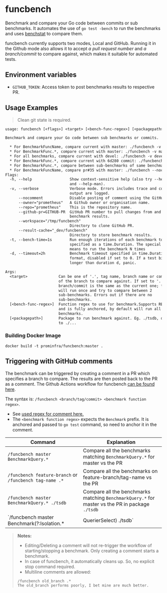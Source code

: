 # funcbench

Benchmark and compare your Go code between commits or sub benchmarks. It automates the use of `go test -bench` to run the benchmarks and uses [benchstat](https://godoc.org/golang.org/x/perf/cmd/benchstat) to compare them.

funcbench currently supports two modes, Local and GitHub. Running it in the Github mode also allows it to accept _a pull request number_ and _a branch/commit_ to compare against, which makes it suitable for automated tests.

## Environment variables

- `GITHUB_TOKEN`: Access token to post benchmarks results to respective PR.

## Usage Examples

> Clean git state is required.

[embedmd]:# (funcbench-flags.txt)
```txt
usage: funcbench [<flags>] <target> [<bench-func-regex>] [<packagepath>]

Benchmark and compare your Go code between sub benchmarks or commits.

  * For BenchmarkFuncName, compare current with master: ./funcbench -v master BenchmarkFuncName
  * For BenchmarkFunc.*, compare current with master: ./funcbench -v master BenchmarkFunc.*
  * For all benchmarks, compare current with devel: ./funcbench -v devel .* or ./funcbench -v devel
  * For BenchmarkFunc.*, compare current with 6d280 commit: ./funcbench -v 6d280 BenchmarkFunc.*
  * For BenchmarkFunc.*, compare between sub-benchmarks of same benchmark on current commit: ./funcbench -v . BenchmarkFunc.*
  * For BenchmarkFuncName, compare pr#35 with master: ./funcbench --nocomment --github-pr="35" master BenchmarkFuncName
Flags:
  -h, --help                 Show context-sensitive help (also try --help-long
                             and --help-man).
  -v, --verbose              Verbose mode. Errors includes trace and commands
                             output are logged.
      --nocomment            Disable posting of comment using the GitHub API.
      --owner="prometheus"   A Github owner or organisation name.
      --repo="prometheus"    This is the repository name.
      --github-pr=GITHUB-PR  GitHub PR number to pull changes from and to post
                             benchmark results.
      --workspace="/tmp/funcbench"
                             Directory to clone GitHub PR.
      --result-cache="_dev/funcbench"
                             Directory to store benchmark results.
  -t, --bench-time=1s        Run enough iterations of each benchmark to take t,
                             specified as a time.Duration. The special syntax Nx
                             means to run the benchmark N times
  -d, --timeout=2h           Benchmark timeout specified in time.Duration
                             format, disabled if set to 0. If a test binary runs
                             longer than duration d, panic.

Args:
  <target>              Can be one of '.', tag name, branch name or commit SHA
                        of the branch to compare against. If set to '.',
                        branch/commit is the same as the current one; funcbench
                        will run once and try to compare between 2
                        sub-benchmarks. Errors out if there are no
                        sub-benchmarks.
  [<bench-func-regex>]  Function regex to use for benchmark.Supports RE2 regexp
                        and is fully anchored, by default will run all
                        benchmarks.
  [<packagepath>]       Package to run benchmark against. Eg. ./tsdb, defaults
                        to ./...

```

### Building Docker Image
```
docker build -t prominfra/funcbench:master .
```

## Triggering with GitHub comments
<!-- If you change the heading, please change the anchor at 7a_commentmonitor_configmap_noparse.yaml aswell. -->

The benchmark can be triggered by creating a comment in a PR which specifies a branch to compare. The results are then posted back to the PR as a comment. The Github Actions workflow for funcbench [can be found here](https://github.com/prometheus/prometheus/blob/master/.github/workflows/funcbench.yml).

The syntax is: `/funcbench <branch/tag/commit> <benchmark function regex>`.

- See [used regex for comment here.](https://github.com/prometheus/test-infra/blob/master/prombench/manifests/cluster-infra/7a_commentmonitor_configmap_noparse.yaml)
- The `<benchmark function regex>` expects the `Benchmark` prefix. It is anchored and passed to `go test` command, so need to anchor it in the comment.


|Command|Explanation|
|---|--|
|`/funcbench master BenchmarkQuery.*`| Compare all the benchmarks matching `BenchmarkQuery.*` for master vs the PR|
|`/funcbench feature-branch` or `/funcbench tag-name .*`| Compare all the benchmarks on feature-branch/tag-name vs the PR|
|`/funcbench master BenchmarkQuery.* ./tsdb` | Compare all the benchmarks matching `BenchmarkQuery.*` for master vs the PR in package `./tsdb`|
|`/funcbench master Benchmark(?:Isolation.*|QuerierSelect) ./tsdb` | Compare all benchmarks matching `Benchmark(?:Isolation.*|QuerierSelect)` for master vs the PR|


> **Notes:**
>
> - Editing/Deleting a comment will not re-trigger the workflow of starting/stopping a benchmark. Only creating a comment starts a benchmark.
> - In case of funcbench, it automatically cleans up. So, no explicit stop command required.
> - Multiline comments are allowed:
> ```
> /funcbench old_branch .*
> The old_branch performs poorly, I bet mine are much better.
> ```
